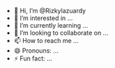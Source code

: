 - 👋 Hi, I’m @Rizkylazuardy
- 👀 I’m interested in ...
- 🌱 I’m currently learning ...
- 💞️ I’m looking to collaborate on ...
- 📫 How to reach me ...
- 😄 Pronouns: ...
- ⚡ Fun fact: ...

<!---
Rizkylazuardy/Rizkylazuardy is a ✨ special ✨ repository because its `README.md` (this file) appears on your GitHub profile.
You can click the Preview link to take a look at your changes.
--->
